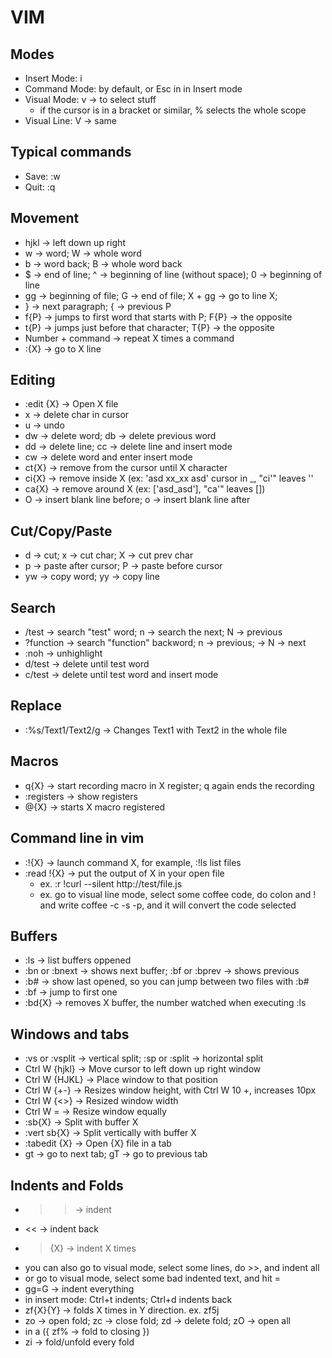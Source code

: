 # VIM

## Modes
* Insert Mode: i
* Command Mode: by default, or Esc in in Insert mode
* Visual Mode: v -> to select stuff
  * if the cursor is in a bracket or similar, % selects the whole scope
* Visual Line: V -> same

## Typical commands
* Save: :w <name>
* Quit: :q

## Movement
* hjkl -> left down up right
* w -> word; W -> whole word
* b -> word back; B -> whole word back
* $ -> end of line; ^ -> beginning of line (without space); 0 -> beginning of line
* gg -> beginning of file; G -> end of file; X + gg -> go to line X;
* } -> next paragraph; { -> previous P
* f{P} -> jumps to first word that starts with P; F{P} -> the opposite
* t{P} -> jumps just before that character; T{P} -> the opposite
* Number + command -> repeat X times a command
* :{X} -> go to X line

## Editing
* :edit {X} -> Open X file
* x -> delete char in cursor
* u -> undo
* dw -> delete word; db -> delete previous word
* dd -> delete line; cc -> delete line and insert mode
* cw -> delete word and enter insert mode
* ct{X} -> remove from the cursor until X character
* ci{X} -> remove inside X (ex: 'asd xx_xx asd' cursor in _, "ci'" leaves ''
* ca{X} -> remove around X (ex: ['asd_asd'], "ca'" leaves [])
* O -> insert blank line before; o -> insert blank line after

## Cut/Copy/Paste
* d -> cut; x -> cut char; X -> cut prev char
* p -> paste after cursor; P -> paste before cursor
* yw -> copy word; yy -> copy line

## Search
* /test -> search "test" word; n -> search the next; N -> previous
* ?function -> search "function" backword; n -> previous; -> N -> next
* :noh -> unhighlight
* d/test -> delete until test word
* c/test -> delete until test word and insert mode

## Replace
* :%s/Text1/Text2/g -> Changes Text1 with Text2 in the whole file

## Macros
* q{X} -> start recording macro in X register; q again ends the recording
* :registers -> show registers
* @{X} -> starts X macro registered

## Command line in vim
* :!{X} -> launch command X, for example, :!ls list files
* :read !{X} -> put the output of X in your open file
  * ex. :r !curl --silent http://test/file.js
  * ex. go to visual line mode, select some coffee code, do colon and ! and write coffee -c -s -p, and it will convert the code selected

## Buffers
* :ls -> list buffers oppened
* :bn or :bnext -> shows next buffer; :bf or :bprev -> shows previous
* :b# -> show last opened, so you can jump between two files with :b#
* :bf -> jump to first one
* :bd{X} -> removes X buffer, the number watched when executing :ls

## Windows and tabs
* :vs or :vsplit -> vertical split; :sp or :split -> horizontal split
* Ctrl W {hjkl} -> Move cursor to left down up right window
* Ctrl W {HJKL} -> Place window to that position
* Ctrl W {+-} -> Resizes window height, with Ctrl W 10 +, increases 10px
* Ctrl W {<>} -> Resized window width
* Ctrl W = -> Resize window equally
* :sb{X} -> Split with buffer X
* :vert sb{X} -> Split vertically with buffer X
* :tabedit {X} -> Open {X} file in a tab
* gt -> go to next tab; gT -> go to previous tab

## Indents and Folds
* >> -> indent
* << -> indent back
* >{X} -> indent X times
* you can also go to visual mode, select some lines, do >>, and indent all
* or go to visual mode, select some bad indented text, and hit =
* gg=G -> indent everything
* in insert mode: Ctrl+t indents; Ctrl+d indents back
* zf{X}{Y} -> folds X times in Y direction. ex. zf5j
* zo -> open fold; zc -> close fold; zd -> delete fold; zO -> open all
* in a ({ zf% -> fold to closing })
* zi -> fold/unfold every fold
